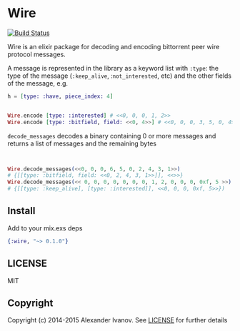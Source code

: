 Wire
====

[![Build Status](https://travis-ci.org/alehander42/wire.svg)](https://travis-ci.org/alehander42/wire/)

Wire is an elixir package for decoding and encoding
bittorrent peer wire protocol messages.


A message is represented in the library as a keyword list with
`:type`: the type of the message (`:keep_alive`, :`not_interested`, etc)
and the other fields of the message, e.g.

```elixir
h = [type: :have, piece_index: 4]
```

```elixir

Wire.encode [type: :interested] # <<0, 0, 0, 1, 2>>
Wire.encode [type: :bitfield, field: <<0, 4>>] # <<0, 0, 0, 3, 5, 0, 4>>
```

`decode_messages` decodes a binary containing 0 or more messages and
returns a list of messages and the remaining bytes

```elixir


Wire.decode_messages(<<0, 0, 0, 6, 5, 0, 2, 4, 3, 1>>)
# {[[type: :bitfield, field: <<0, 2, 4, 3, 1>>]], <<>>}
Wire.decode_messages(<< 0, 0, 0, 0, 0, 0, 0, 1, 2, 0, 0, 0, 0xf, 5 >>)
# {[[type: :keep_alive], [type: :interested]], <<0, 0, 0, 0xf, 5>>})


```

## Install

Add to your mix.exs deps

```elixir
{:wire, "~> 0.1.0"}
```

## LICENSE

MIT

## Copyright

Copyright (c) 2014-2015 Alexander Ivanov. See [LICENSE](LICENSE) for further details




